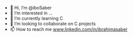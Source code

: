 - 👋 Hi, I’m @iboSaber
- 👀 I’m interested in ...
- 🌱 I’m currently learning C 
- 💞️ I’m looking to collaborate on C projects
- 📫 How to reach me www.linkedin.com/in/ibrahimasaber


<!---
iboSaber/iboSaber is a ✨ special ✨ repository because its `README.md` (this file) appears on your GitHub profile.
You can click the Preview link to take a look at your changes.
--->
